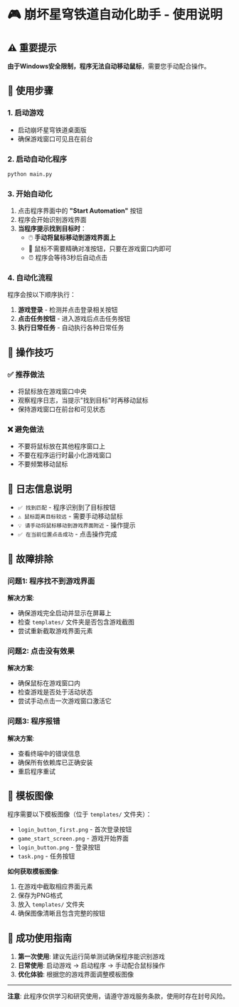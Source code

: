 # 🎮 崩坏星穹铁道自动化助手 - 使用说明

## ⚠️ 重要提示

**由于Windows安全限制，程序无法自动移动鼠标**，需要您手动配合操作。

## 🚀 使用步骤

### 1. 启动游戏
- 启动崩坏星穹铁道桌面版
- 确保游戏窗口可见且在前台

### 2. 启动自动化程序
```bash
python main.py
```

### 3. 开始自动化
1. 点击程序界面中的 **"Start Automation"** 按钮
2. 程序会开始识别游戏界面
3. **当程序提示找到目标时**：
   - 🖱️ **手动将鼠标移动到游戏界面上**
   - 📍 鼠标不需要精确对准按钮，只要在游戏窗口内即可
   - ⏰ 程序会等待3秒后自动点击

### 4. 自动化流程
程序会按以下顺序执行：
1. **游戏登录** - 检测并点击登录相关按钮
2. **点击任务按钮** - 进入游戏后点击任务按钮
3. **执行日常任务** - 自动执行各种日常任务

## 🎯 操作技巧

### ✅ 推荐做法
- 将鼠标放在游戏窗口中央
- 观察程序日志，当提示"找到目标"时再移动鼠标
- 保持游戏窗口在前台和可见状态

### ❌ 避免做法
- 不要将鼠标放在其他程序窗口上
- 不要在程序运行时最小化游戏窗口
- 不要频繁移动鼠标

## 📝 日志信息说明

- `✅ 找到匹配` - 程序识别到了目标按钮
- `⚠️ 鼠标距离目标较远` - 需要手动移动鼠标
- `💡 请手动将鼠标移动到游戏界面附近` - 操作提示
- `✅ 在当前位置点击成功` - 点击操作完成

## 🔧 故障排除

### 问题1: 程序找不到游戏界面
**解决方案**:
- 确保游戏完全启动并显示在屏幕上
- 检查 `templates/` 文件夹是否包含游戏截图
- 尝试重新截取游戏界面元素

### 问题2: 点击没有效果
**解决方案**:
- 确保鼠标在游戏窗口内
- 检查游戏是否处于活动状态
- 尝试手动点击一次游戏窗口激活它

### 问题3: 程序报错
**解决方案**:
- 查看终端中的错误信息
- 确保所有依赖库已正确安装
- 重启程序重试

## 📸 模板图像

程序需要以下模板图像（位于 `templates/` 文件夹）：
- `login_button_first.png` - 首次登录按钮
- `game_start_screen.png` - 游戏开始界面
- `login_button.png` - 登录按钮
- `task.png` - 任务按钮

**如何获取模板图像**:
1. 在游戏中截取相应界面元素
2. 保存为PNG格式
3. 放入 `templates/` 文件夹
4. 确保图像清晰且包含完整的按钮

## 🎉 成功使用指南

1. **第一次使用**: 建议先运行简单测试确保程序能识别游戏
2. **日常使用**: 启动游戏 → 启动程序 → 手动配合鼠标操作
3. **优化体验**: 根据您的游戏界面调整模板图像

---

**注意**: 此程序仅供学习和研究使用，请遵守游戏服务条款，使用时存在封号风险。
